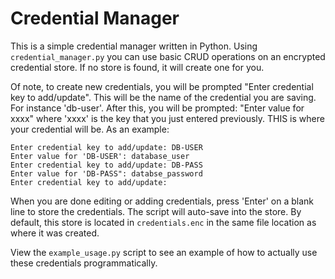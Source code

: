 # Credential Manager
This is a simple credential manager written in Python. Using `credential_manager.py` you can use basic CRUD operations on an encrypted credential store. If no store is found, it will create one for you.

Of note, to create new credentials, you will be prompted "Enter credential key to add/update". This will be the name of the credential you are saving. For instance 'db-user'. After this, you will be prompted: "Enter value for xxxx" where 'xxxx' is the key that you just entered previously. THIS is where your credential will be. As an example: 
```
Enter credential key to add/update: DB-USER
Enter value for 'DB-USER': database_user
Enter credential key to add/update: DB-PASS
Enter value for 'DB-PASS": databse_password
Enter credential key to add/update:
```
When you are done editing or adding credentials, press 'Enter' on a blank line to store the credentials. The script will auto-save into the store. By default, this store is located in `credentials.enc` in the same file location as where it was created.

View the `example_usage.py` script to see an example of how to actually use these credentials programmatically.
